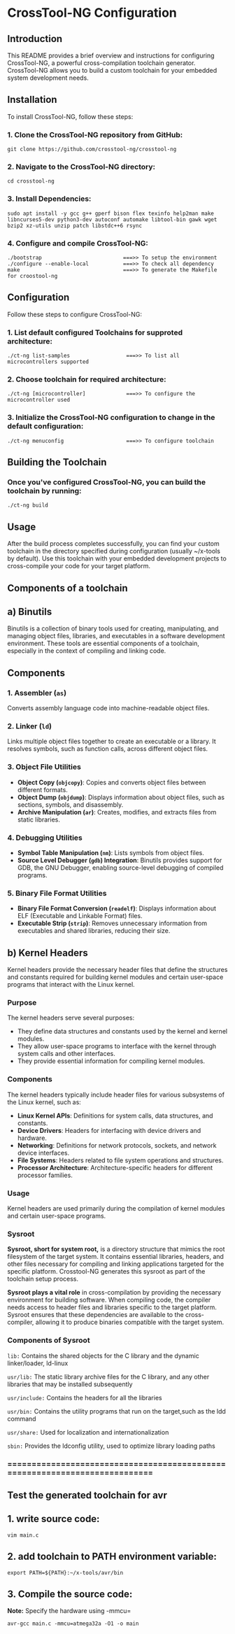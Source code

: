 # CrossTool-NG Configuration

## Introduction

This README provides a brief overview and instructions for configuring CrossTool-NG, a powerful cross-compilation toolchain generator. CrossTool-NG allows you to build a custom toolchain for your embedded system development needs.

## Installation

To install CrossTool-NG, follow these steps:

### 1. Clone the CrossTool-NG repository from GitHub:
    git clone https://github.com/crosstool-ng/crosstool-ng	
    
### 2. Navigate to the CrossTool-NG directory:
    cd crosstool-ng

### 3. Install Dependencies:
    sudo apt install -y gcc g++ gperf bison flex texinfo help2man make libncurses5-dev python3-dev autoconf automake libtool-bin gawk wget bzip2 xz-utils unzip patch libstdc++6 rsync
    
### 4. Configure and compile CrossTool-NG:
    ./bootstrap                          ===>> To setup the environment
    ./configure --enable-local           ===>> To check all dependency
    make                                 ===>> To generate the Makefile for croostool-ng

## Configuration

Follow these steps to configure CrossTool-NG:

### 1. List default configured Toolchains for supproted architecture:
    ./ct-ng list-samples                  ===>> To list all microcontrollers supported


### 2. Choose toolchain for required architecture:
    ./ct-ng [microcontroller]             ===>> To configure the microcontroller used    

### 3. Initialize the CrossTool-NG configuration to change in the default configuration:
    ./ct-ng menuconfig                    ===>> To configure toolchain

## Building the Toolchain

### Once you've configured CrossTool-NG, you can build the toolchain by running:
    ./ct-ng build

## Usage

After the build process completes successfully, you can find your custom toolchain in the directory specified during configuration (usually ~/x-tools by default). Use this toolchain with your embedded development projects to cross-compile your code for your target platform.


## Components of a toolchain

## a) Binutils

Binutils is a collection of binary tools used for creating, manipulating, and managing object files, libraries, and executables in a software development environment. These tools are essential components of a toolchain, especially in the context of compiling and linking code.

## Components

### 1. Assembler (`as`)
Converts assembly language code into machine-readable object files.

### 2. Linker (`ld`)
Links multiple object files together to create an executable or a library. It resolves symbols, such as function calls, across different object files.

### 3. Object File Utilities
- **Object Copy (`objcopy`)**: Copies and converts object files between different formats.
- **Object Dump (`objdump`)**: Displays information about object files, such as sections, symbols, and disassembly.
- **Archive Manipulation (`ar`)**: Creates, modifies, and extracts files from static libraries.

### 4. Debugging Utilities
- **Symbol Table Manipulation (`nm`)**: Lists symbols from object files.
- **Source Level Debugger (`gdb`) Integration**: Binutils provides support for GDB, the GNU Debugger, enabling source-level debugging of compiled programs.

### 5. Binary File Format Utilities
- **Binary File Format Conversion (`readelf`)**: Displays information about ELF (Executable and Linkable Format) files.
- **Executable Strip (`strip`)**: Removes unnecessary information from executables and shared libraries, reducing their size.

## b) Kernel Headers

Kernel headers provide the necessary header files that define the structures and constants required for building kernel modules and certain user-space programs that interact with the Linux kernel.

### Purpose

The kernel headers serve several purposes:
- They define data structures and constants used by the kernel and kernel modules.
- They allow user-space programs to interface with the kernel through system calls and other interfaces.
- They provide essential information for compiling kernel modules.

### Components

The kernel headers typically include header files for various subsystems of the Linux kernel, such as:
- **Linux Kernel APIs**: Definitions for system calls, data structures, and constants.
- **Device Drivers**: Headers for interfacing with device drivers and hardware.
- **Networking**: Definitions for network protocols, sockets, and network device interfaces.
- **File Systems**: Headers related to file system operations and structures.
- **Processor Architecture**: Architecture-specific headers for different processor families.

### Usage

Kernel headers are used primarily during the compilation of kernel modules and certain user-space programs.


### Sysroot

**Sysroot, short for system root,** is a directory structure that mimics the root filesystem of the target system. It contains essential libraries, headers, and other files necessary for compiling and linking applications targeted for the specific platform. Crosstool-NG generates this sysroot as part of the toolchain setup process.

**Sysroot plays a vital role** in cross-compilation by providing the necessary environment for building software. When compiling code, the compiler needs access to header files and libraries specific to the target platform. Sysroot ensures that these dependencies are available to the cross-compiler, allowing it to produce binaries compatible with the target system.

### Components of Sysroot

`lib:` Contains the shared objects for the C library and the dynamic linker/loader, ld-linux

`usr/lib:` The static library archive files for the C library, and any other libraries that may be installed subsequently

`usr/include:` Contains the headers for all the libraries

`usr/bin:` Contains the utility programs that run on the target,such as the ldd command

`usr/share:` Used for localization and internationalization

`sbin:` Provides the ldconfig utility, used to optimize library loading paths

### ===========================================================================

## Test the generated toolchain for avr

## 1. write source code: 
    vim main.c
    
## 2. add toolchain to PATH environment variable:     
    export PATH=${PATH}:~/x-tools/avr/bin

## 3. Compile the source code: 
  **Note:** Specify the hardware using -mmcu= 
  
    avr-gcc main.c -mmcu=atmega32a -O1 -o main





    


    
